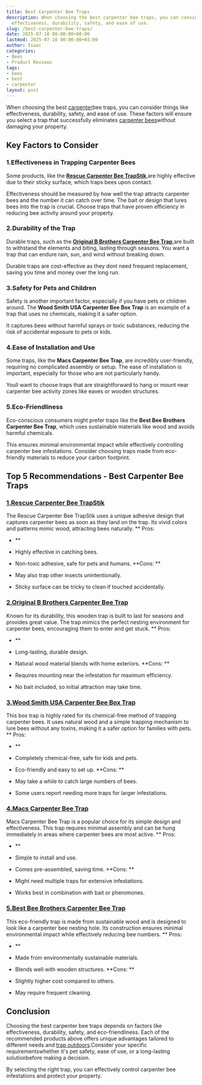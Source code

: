 ```yaml
---
title: Best Carpenter Bee Traps
description: When choosing the best carpenter bee traps, you can consider things like
  effectiveness, durability, safety, and ease of use.
slug: /best-carpenter-bee-traps/
date: 2025-07-10 00:00:00+00:00
lastmod: 2025-07-10 00:00:00+03:00
author: Isaac
categories:
- Bees
- Product Reviews
tags:
- bees
- best
- carpenter
layout: post
---
```

When choosing the best [carpenter](https://pestpolicy.com/compare-carpenter-bee-vs-bumblebee/)bee traps, you can consider things like effectiveness, durability, safety, and ease of use. These factors will ensure you select a trap that successfully eliminates [carpenter bees](https://pestpolicy.com/compare-carpenter-bee-vs-bumblebee/)without damaging your property.

##  Key Factors to Consider

###  1.**Effectiveness in Trapping Carpenter Bees**

Some products, like the [**Rescue Carpenter Bee TrapStik**](https://www.amazon.com/dp/B07RT23SKN/?tag=p-policy-20),are highly effective due to their sticky surface, which traps bees upon contact.

Effectiveness should be measured by how well the trap attracts carpenter bees and the number it can catch over time. The bait or design that lures bees into the trap is crucial. Choose traps that have proven efficiency in reducing bee activity around your property.

###  2.**Durability of the Trap**

Durable traps, such as the [**Original B Brothers Carpenter Bee Trap**](https://www.amazon.com/dp/B07QBJ7NSB/?tag=p-policy-20),are built to withstand the elements and biting, lasting through seasons. You want a trap that can endure rain, sun, and wind without breaking down.

Durable traps are cost-effective as they dont need frequent replacement, saving you time and money over the long run.

###  3.**Safety for Pets and Children**

Safety is another important factor, especially if you have pets or children around. The **Wood Smith USA Carpenter Bee Box Trap** is an example of a trap that uses no chemicals, making it a safer option.

It captures bees without harmful sprays or toxic substances, reducing the risk of accidental exposure to pets or kids.

###  4.**Ease of Installation and Use**

Some traps, like the **Macs Carpenter Bee Trap**, are incredibly user-friendly, requiring no complicated assembly or setup. The ease of installation is important, especially for those who are not particularly handy.

Youll want to choose traps that are straightforward to hang or mount near carpenter bee activity zones like eaves or wooden structures.

###  5.**Eco-Friendliness**

Eco-conscious consumers might prefer traps like the **Best Bee Brothers Carpenter Bee Trap**, which uses sustainable materials like wood and avoids harmful chemicals.

This ensures minimal environmental impact while effectively controlling carpenter bee infestations. Consider choosing traps made from eco-friendly materials to reduce your carbon footprint.

##  Top 5 Recommendations - Best Carpenter Bee Traps

###  [1.**Rescue Carpenter Bee TrapStik**](https://www.amazon.com/dp/B07RT23SKN/?tag=p-policy-20)

The Rescue Carpenter Bee TrapStik uses a unique adhesive design that captures carpenter bees as soon as they land on the trap. Its vivid colors and patterns mimic wood, attracting bees naturally. **
Pros:

- **

- Highly effective in catching bees.

- Non-toxic adhesive, safe for pets and humans. **Cons: **

- May also trap other insects unintentionally.

- Sticky surface can be tricky to clean if touched accidentally.

###  [2.**Original B Brothers Carpenter Bee Trap**](https://www.amazon.com/dp/B07QBJ7NSB/?tag=p-policy-20)

Known for its durability, this wooden trap is built to last for seasons and provides great value. The trap mimics the perfect nesting environment for carpenter bees, encouraging them to enter and get stuck. **
Pros:

- **

- Long-lasting, durable design.

- Natural wood material blends with home exteriors. **Cons: **

- Requires mounting near the infestation for maximum efficiency.

- No bait included, so initial attraction may take time.

###  [3.**Wood Smith USA Carpenter Bee Box Trap**](https://www.amazon.com/dp/B0BZ1ZMTF8/?tag=p-policy-20)

This box trap is highly rated for its chemical-free method of trapping carpenter bees. It uses natural wood and a simple trapping mechanism to lure bees without any toxins, making it a safer option for families with pets. **
Pros:

- **

- Completely chemical-free, safe for kids and pets.

- Eco-friendly and easy to set up. **Cons: **

- May take a while to catch large numbers of bees.

- Some users report needing more traps for larger infestations.

###  [4.**Macs Carpenter Bee Trap**](https://www.amazon.com/dp/B09TRVZDFD/?tag=p-policy-20)

Macs Carpenter Bee Trap is a popular choice for its simple design and effectiveness. This trap requires minimal assembly and can be hung immediately in areas where carpenter bees are most active. **
Pros:

- **

- Simple to install and use.

- Comes pre-assembled, saving time. **Cons: **

- Might need multiple traps for extensive infestations.

- Works best in combination with bait or pheromones.

###  [5.**Best Bee Brothers Carpenter Bee Trap**](https://www.amazon.com/dp/B0CD2CZBK1/?tag=p-policy-20)

This eco-friendly trap is made from sustainable wood and is designed to look like a carpenter bee nesting hole. Its construction ensures minimal environmental impact while effectively reducing bee numbers. **
Pros:

- **

- Made from environmentally sustainable materials.

- Blends well with wooden structures. **Cons: **

- Slightly higher cost compared to others.

- May require frequent cleaning.

##  Conclusion

Choosing the best carpenter bee traps depends on factors like effectiveness, durability, safety, and eco-friendliness. Each of the recommended products above offers unique advantages tailored to different needs and [trap outdoors](https://pestpolicy.com/best-outdoor-rat-traps/).Consider your specific requirementswhether it's pet safety, ease of use, or a long-lasting solutionbefore making a decision.

By selecting the right trap, you can effectively control carpenter bee infestations and protect your property.
